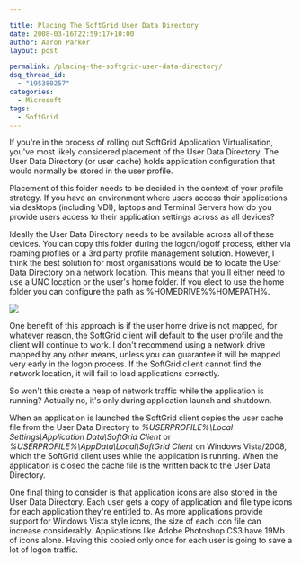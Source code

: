 ```yaml
---

title: Placing The SoftGrid User Data Directory
date: 2008-03-16T22:59:17+10:00
author: Aaron Parker
layout: post

permalink: /placing-the-softgrid-user-data-directory/
dsq_thread_id:
  - "195380257"
categories:
  - Microsoft
tags:
  - SoftGrid
---
```

If you're in the process of rolling out SoftGrid Application Virtualisation, you've most likely considered placement of the User Data Directory. The User Data Directory (or user cache) holds application configuration that would normally be stored in the user profile.

Placement of this folder needs to be decided in the context of your profile strategy. If you have an environment where users access their applications via desktops (including VDI), laptops and Terminal Servers how do you provide users access to their application settings across as all devices?

Ideally the User Data Directory needs to be available across all of these devices. You can copy this folder during the logon/logoff process, either via roaming profiles or a 3rd party profile management solution. However, I think the best solution for most organisations would be to locate the User Data Directory on a network location. This means that you'll either need to use a UNC location or the user's home folder. If you elect to use the home folder you can configure the path as %HOMEDRIVE%%HOMEPATH%.

![]({{site.baseurl}}/media/2008/03/softgridclientpropertiesedited.png)

One benefit of this approach is if the user home drive is not mapped, for whatever reason, the SoftGrid client will default to the user profile and the client will continue to work. I don't recommend using a network drive mapped by any other means, unless you can guarantee it will be mapped very early in the logon process. If the SoftGrid client cannot find the network location, it will fail to load applications correctly.

So won't this create a heap of network traffic while the application is running? Actually no, it's only during application launch and shutdown.

When an application is launched the SoftGrid client copies the user cache file from the User Data Directory to _%USERPROFILE%\Local Settings\Application Data\SoftGrid Client_ or _%USERPROFILE%\AppData\Local\SoftGrid Client_ on Windows Vista/2008, which the SoftGrid client uses while the application is running. When the application is closed the cache file is the written back to the User Data Directory.

One final thing to consider is that application icons are also stored in the User Data Directory. Each user gets a copy of application and file type icons for each application they're entitled to. As more applications provide support for Windows Vista style icons, the size of each icon file can increase considerably. Applications like Adobe Photoshop CS3 have 19Mb of icons alone. Having this copied only once for each user is going to save a lot of logon traffic.